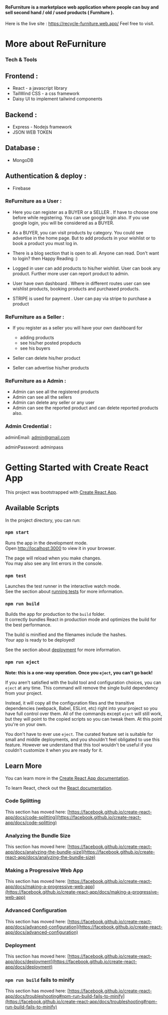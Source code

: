 #### ReFurniture is a marketplace web application where people can buy and sell second hand / old / used products ( Furniture ).
Here is the live site : https://recycle-furniture.web.app/
Feel free to visit.

# More about ReFurniture

### Tech & Tools

## Frontend :
  * React - a javascript library
  * TailWind CSS - a css framework
  * Daisy UI to implement tailwind components
    
## Backend :
  * Express - Nodejs framework
  * JSON WEB TOKEN
  
## Database : 
   * MongoDB
   
## Authentication & deploy :
  * Firebase
  

   
### ReFurniture as a User :

* Here you can register as a BUYER or a SELLER . If have to choose one before while registering. You can use google login also. If you use google login, you will be considered as a BUYER.

* As a BUYER, you can visit products by category. You could see advertise in the home page. But to add products in your wishlist or to book a product you must log in.

* There is a blog section that is open to all. Anyone can read. Don't want to login? then Happy Reading :) 

* Logged in user can add products to his/her wishlist. User can book any product. Further more user can report product to admin.

* User have own dashboard . Where in different routes user can see wishlist products, booking products and purchased products.

* STRIPE is used for payment . User can pay via stripe to purchase a product


### ReFurniture as a Seller :
* If you register as a seller you will have your own dashboard for 
    * adding products
    * see his/her posted propducts
    * see his buyers

* Seller can delete his/her product

* Seller can advertise his/her products

### ReFurniture as a Admin :

* Admin can see all the registered products
* Admin can see all the sellers
* Admin can delete any seller or any user
* Admin can see the reported product and can delete reported products also.


### Admin Credential :

  adminEmail: admin@gmail.com
  
  adminPassword: adminpass


# Getting Started with Create React App

This project was bootstrapped with [Create React App](https://github.com/facebook/create-react-app).

## Available Scripts

In the project directory, you can run:

### `npm start`

Runs the app in the development mode.\
Open [http://localhost:3000](http://localhost:3000) to view it in your browser.

The page will reload when you make changes.\
You may also see any lint errors in the console.

### `npm test`

Launches the test runner in the interactive watch mode.\
See the section about [running tests](https://facebook.github.io/create-react-app/docs/running-tests) for more information.

### `npm run build`

Builds the app for production to the `build` folder.\
It correctly bundles React in production mode and optimizes the build for the best performance.

The build is minified and the filenames include the hashes.\
Your app is ready to be deployed!

See the section about [deployment](https://facebook.github.io/create-react-app/docs/deployment) for more information.

### `npm run eject`

**Note: this is a one-way operation. Once you `eject`, you can't go back!**

If you aren't satisfied with the build tool and configuration choices, you can `eject` at any time. This command will remove the single build dependency from your project.

Instead, it will copy all the configuration files and the transitive dependencies (webpack, Babel, ESLint, etc) right into your project so you have full control over them. All of the commands except `eject` will still work, but they will point to the copied scripts so you can tweak them. At this point you're on your own.

You don't have to ever use `eject`. The curated feature set is suitable for small and middle deployments, and you shouldn't feel obligated to use this feature. However we understand that this tool wouldn't be useful if you couldn't customize it when you are ready for it.

## Learn More

You can learn more in the [Create React App documentation](https://facebook.github.io/create-react-app/docs/getting-started).

To learn React, check out the [React documentation](https://reactjs.org/).

### Code Splitting

This section has moved here: [https://facebook.github.io/create-react-app/docs/code-splitting](https://facebook.github.io/create-react-app/docs/code-splitting)

### Analyzing the Bundle Size

This section has moved here: [https://facebook.github.io/create-react-app/docs/analyzing-the-bundle-size](https://facebook.github.io/create-react-app/docs/analyzing-the-bundle-size)

### Making a Progressive Web App

This section has moved here: [https://facebook.github.io/create-react-app/docs/making-a-progressive-web-app](https://facebook.github.io/create-react-app/docs/making-a-progressive-web-app)

### Advanced Configuration

This section has moved here: [https://facebook.github.io/create-react-app/docs/advanced-configuration](https://facebook.github.io/create-react-app/docs/advanced-configuration)

### Deployment

This section has moved here: [https://facebook.github.io/create-react-app/docs/deployment](https://facebook.github.io/create-react-app/docs/deployment)

### `npm run build` fails to minify

This section has moved here: [https://facebook.github.io/create-react-app/docs/troubleshooting#npm-run-build-fails-to-minify](https://facebook.github.io/create-react-app/docs/troubleshooting#npm-run-build-fails-to-minify)
